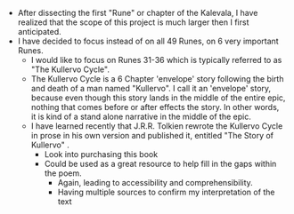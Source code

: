- After dissecting the first "Rune" or chapter of the Kalevala, I have realized that the scope of this project is much larger then I first anticipated. 
- I have decided to focus instead of on all 49 Runes, on 6 very important Runes. 
	- I would like to focus on Runes 31-36 which is typically referred to as "The Kullervo Cycle".
	- The Kullervo Cycle is a 6 Chapter 'envelope' story following the birth and death of a man named "Kullervo". I call it an 'envelope' story, because even though this story lands in the middle of the entire epic, nothing that comes before or after effects the story. In other words, it is kind of a stand alone narrative in the middle of the epic. 
	- I have learned recently that J.R.R. Tolkien rewrote the Kullervo Cycle in prose in his own version and published it, entitled "The Story of Kullervo" .
		- Look into purchasing this book
		- Could be used as a great resource to help fill in the gaps within the poem.
			- Again, leading to accessibility and comprehensibility. 
			- Having multiple sources to confirm my interpretation of the text